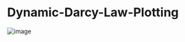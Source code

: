 # Dynamic-Darcy-Law-Plotting
![image](https://github.com/arghyakar10/Dynamic-Darcy-Law-Plotting/assets/141349933/35021a0a-665e-4ba6-bbbb-c0d933f88aa2)
